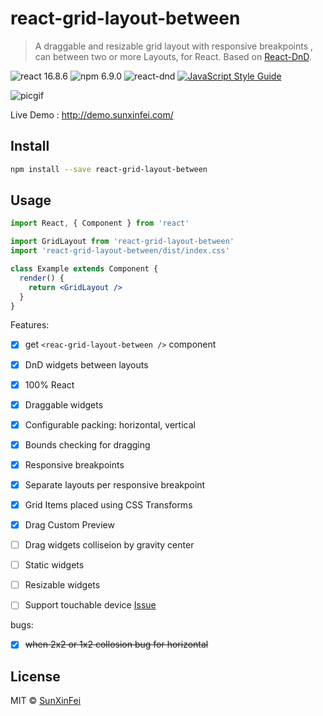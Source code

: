 # react-grid-layout-between

> A draggable and resizable grid layout with responsive breakpoints , can between two or more Layouts, for React. Based on [React-DnD](https://github.com/react-dnd/react-dnd).

![react 16.8.6](https://img.shields.io/badge/react-%5E16.8.6-brightgreen.svg)
![npm 6.9.0](https://img.shields.io/badge/npm-v6.9.0-blue.svg)
![react-dnd](https://img.shields.io/badge/reactDnD-%5E2.6.0-7289da.svg)
[![JavaScript Style Guide](https://img.shields.io/badge/code_style-standard-brightgreen.svg)](https://standardjs.com)

![picgif](https://user-images.githubusercontent.com/5847281/90307968-0387f780-df0e-11ea-9a19-8d6192ccbe67.gif)

Live Demo : http://demo.sunxinfei.com/

## Install

```bash
npm install --save react-grid-layout-between
```

## Usage

```jsx
import React, { Component } from 'react'

import GridLayout from 'react-grid-layout-between'
import 'react-grid-layout-between/dist/index.css'

class Example extends Component {
  render() {
    return <GridLayout />
  }
}
```

Features:
- [x] get `<reac-grid-layout-between />` component

- [x] DnD widgets between layouts

- [x] 100% React

- [x] Draggable widgets

- [x] Configurable packing: horizontal, vertical

- [x] Bounds checking for dragging

- [x] Responsive breakpoints

- [x] Separate layouts per responsive breakpoint

- [x] Grid Items placed using CSS Transforms

- [x] Drag Custom Preview

- [ ] Drag widgets colliseion by gravity center

- [ ] Static widgets

- [ ] Resizable widgets

- [ ] Support touchable device [Issue](https://github.com/SunXinFei/react-grid-layout-between/issues/9)

bugs:
- [x] ~~when 2x2 or 1x2 collosion bug for horizontal~~

## License

MIT © [SunXinFei](https://github.com/SunXinFei)
